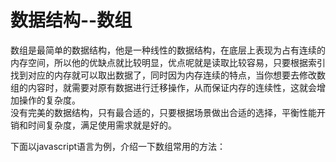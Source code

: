 # 数据结构--数组

数组是最简单的数据结构，他是一种线性的数据结构，在底层上表现为占有连续的内存空间，所以他的优缺点就比较明显，优点呢就是读取比较容易，只要根据索引找到对应的内存就可以取出数据了，同时因为内存连续的特点，当你想要去修改数组的内容时，就需要对原有数据进行迁移操作，从而保证内存的连续性，这就会增加操作的复杂度。  
没有完美的数据结构，只有最合适的，只要根据场景做出合适的选择，平衡性能开销和时间复杂度，满足使用需求就是好的。

下面以javascript语言为例，介绍一下数组常用的方法：
